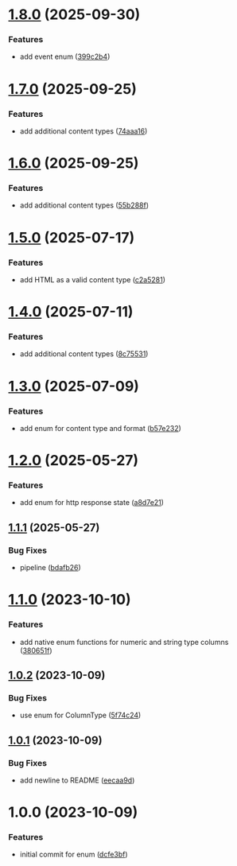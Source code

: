 # [1.8.0](https://github.com/bespin-studios/byteshard-enum/compare/v1.7.0...v1.8.0) (2025-09-30)


### Features

* add event enum ([399c2b4](https://github.com/bespin-studios/byteshard-enum/commit/399c2b4157234e187fff796dfc8da8c68915e6b7))

# [1.7.0](https://github.com/bespin-studios/byteshard-enum/compare/v1.6.0...v1.7.0) (2025-09-25)


### Features

* add additional content types ([74aaa16](https://github.com/bespin-studios/byteshard-enum/commit/74aaa16a47ea79f66fb0412510dfb063281663f6))

# [1.6.0](https://github.com/bespin-studios/byteshard-enum/compare/v1.5.0...v1.6.0) (2025-09-25)


### Features

* add additional content types ([55b288f](https://github.com/bespin-studios/byteshard-enum/commit/55b288f438bdd48930e3521fecaadea445ef375f))

# [1.5.0](https://github.com/bespin-studios/byteshard-enum/compare/v1.4.0...v1.5.0) (2025-07-17)


### Features

* add HTML as a valid content type ([c2a5281](https://github.com/bespin-studios/byteshard-enum/commit/c2a528141a72c30f0000c6ee21e255b9c49d9acd))

# [1.4.0](https://github.com/bespin-studios/byteshard-enum/compare/v1.3.0...v1.4.0) (2025-07-11)


### Features

* add additional content types ([8c75531](https://github.com/bespin-studios/byteshard-enum/commit/8c75531429fe26f9a85b673e30c283448c0aad84))

# [1.3.0](https://github.com/bespin-studios/byteshard-enum/compare/v1.2.0...v1.3.0) (2025-07-09)


### Features

* add enum for content type and format ([b57e232](https://github.com/bespin-studios/byteshard-enum/commit/b57e232ceaf90c5238a8d4023adb6748a4a35353))

# [1.2.0](https://github.com/bespin-studios/byteshard-enum/compare/v1.1.1...v1.2.0) (2025-05-27)


### Features

* add enum for http response state ([a8d7e21](https://github.com/bespin-studios/byteshard-enum/commit/a8d7e2162e2f7b5df47da35060235216b8ac9522))

## [1.1.1](https://github.com/bespin-studios/byteshard-enum/compare/v1.1.0...v1.1.1) (2025-05-27)


### Bug Fixes

* pipeline ([bdafb26](https://github.com/bespin-studios/byteshard-enum/commit/bdafb26e7196ee9a6e281337b2e3c7a252709c43))

# [1.1.0](https://github.com/byteshard/enum/compare/v1.0.2...v1.1.0) (2023-10-10)


### Features

* add native enum functions for numeric and string type columns ([380651f](https://github.com/byteshard/enum/commit/380651fa7c1e449b527afa4daa5866ea5e910dc0))

## [1.0.2](https://github.com/byteshard/enum/compare/v1.0.1...v1.0.2) (2023-10-09)


### Bug Fixes

* use enum for ColumnType ([5f74c24](https://github.com/byteshard/enum/commit/5f74c2469761e691efcbd4538bdc7e4bfd61a493))

## [1.0.1](https://github.com/byteshard/enum/compare/v1.0.0...v1.0.1) (2023-10-09)


### Bug Fixes

* add newline to README ([eecaa9d](https://github.com/byteshard/enum/commit/eecaa9dde3c21c9084970bc9ba0bdfb6701ad085))

# 1.0.0 (2023-10-09)


### Features

* initial commit for enum ([dcfe3bf](https://github.com/byteshard/enum/commit/dcfe3bf226006dfa01784c30e18330bc3734d512))
